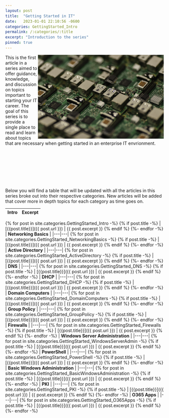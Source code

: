 ```yaml
---
layout: post
title:  "Getting Started in IT"
date:   2023-01-01 22:10:56 -0600
categories: GettingStarted_Intro
permalink: /:categories/:title
excerpt: "Introduction to the series"
pinned: true
---
```


<!--<div style="float: right"><img src="/assets/usb-g1939b3231_1920.jpg" width="400" hspace= "20px" vspace="10px" /></div>-->
<div><img src="/assets/usb-g1939b3231_1920.jpg" style="float: right" width="400"></div>



This is the first article in a series aimed to offer guidance, knowledge, and discussion on topics important to starting your IT career. The goal of this series is to provide a single place to read and learn about topics that are necessary when getting started in an enterprise IT envrionment.


\
\
\
\
\
\
\
Below you will find a table that will be updated with all the articles in this series broke out into their respective categories. New articles will be added that cover more in depth topics for each category as time goes on.



|**Intro** | **Excerpt**
|---|---|
{% for post in site.categories.GettingStarted_Intro -%}
{% if post.title -%}
| [{{post.title}}]({{ post.url }}) | {{ post.excerpt }}
{% endif %}
{%- endfor -%}
| **Networking Basics** |
|---|---|
{% for post in site.categories.GettingStarted_NetworkingBasics -%}
{% if post.title -%}
| [{{post.title}}]({{ post.url }}) | {{ post.excerpt }}
{% endif %}
{%- endfor -%}
| **Active Directory** | 
|---|---|
{% for post in site.categories.GettingStarted_ActiveDirectory -%}
{% if post.title -%}
| [{{post.title}}]({{ post.url }}) | {{ post.excerpt }}
{% endif %}
{%- endfor -%}
| **DNS** | 
|---|---|
{% for post in site.categories.GettingStarted_DNS -%}
{% if post.title -%}
| [{{post.title}}]({{ post.url }}) | {{ post.excerpt }}
{% endif %}
{%- endfor -%}
| **DHCP** | 
|---|---|
{% for post in site.categories.GettingStarted_DHCP -%}
{% if post.title -%}
| [{{post.title}}]({{ post.url }}) | {{ post.excerpt }}
{% endif %}
{%- endfor -%}
| **Domain Computers** |
|---|---|
{% for post in site.categories.GettingStarted_DomainComputers -%}
{% if post.title -%}
| [{{post.title}}]({{ post.url }}) | {{ post.excerpt }}
{% endif %}
{%- endfor -%}
| **Group Policy** | 
|---|---|
{% for post in site.categories.GettingStarted_GroupPolicy -%}
{% if post.title -%}
| [{{post.title}}]({{ post.url }}) | {{ post.excerpt }}
{% endif %}
{%- endfor -%}
| **Firewalls** | 
|---|---|
{% for post in site.categories.GettingStarted_Firewalls -%}
{% if post.title -%}
| [{{post.title}}]({{ post.url }}) | {{ post.excerpt }}
{% endif %}
{%- endfor -%}
| **Windows Server Administration** | 
|---|---|
{% for post in site.categories.GettingStarted_WindowsServerAdmin -%}
{% if post.title -%}
| [{{post.title}}]({{ post.url }}) | {{ post.excerpt }}
{% endif %}
{%- endfor -%}
| **PowerShell** | 
|---|---|
{% for post in site.categories.GettingStarted_PowerShell -%}
{% if post.title -%}
| [{{post.title}}]({{ post.url }}) | {{ post.excerpt }}
{% endif %}
{%- endfor -%}
| **Basic Windows Administration** | 
|---|---|
{% for post in site.categories.GettingStarted_BasicWindowsAdministration -%}
{% if post.title -%}
| [{{post.title}}]({{ post.url }}) | {{ post.excerpt }}
{% endif %}
{%- endfor -%}
| **PKI** | 
|---|---|
{% for post in site.categories.GettingStarted_PKI -%}
{% if post.title -%}
| [{{post.title}}]({{ post.url }}) | {{ post.excerpt }}
{% endif %}
{%- endfor -%}
| **O365 Apps** | 
|---|---|
{% for post in site.categories.GettingStarted_O365Apps -%}
{% if post.title -%}
| [{{post.title}}]({{ post.url }}) | {{ post.excerpt }}
{% endif %}
{%- endfor -%}









